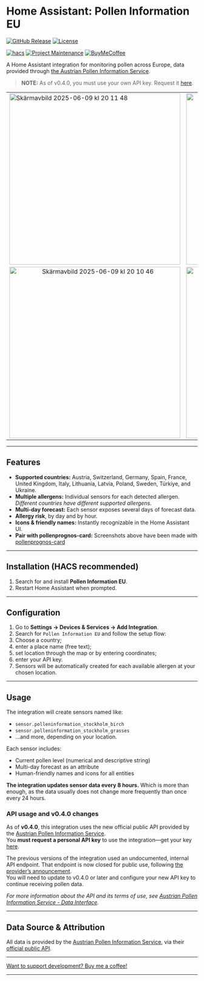 # Home Assistant: Pollen Information EU

[![GitHub Release][releases-shield]][releases]
[![License][license-shield]](LICENSE)

[![hacs][hacsbadge]][hacs]
[![Project Maintenance][maintenance-shield]][user_profile]
[![BuyMeCoffee][buymecoffeebadge]][buymecoffee]

A Home Assistant integration for monitoring pollen across Europe, data provided through [the Austrian Pollen Information Service](https://www.polleninformation.eu).

> **NOTE:** As of v0.4.0, you must use your own API key. Request it [here](https://www.polleninformation.at/en/data-interface/request-an-api-key).

<table align="center">
  <tr>
    <td><img width="450" alt="Skärmavbild 2025-06-09 kl  20 11 48" src="https://github.com/user-attachments/assets/e3d0815b-ea1a-4366-a3b6-3098ee26ad06" />
</td>
    <td align="center" valign="middle">
      <img width="450" alt="Skärmavbild 2025-06-09 kl  20 24 24" src="https://github.com/user-attachments/assets/0d183dd9-42d1-4dbb-ae14-b8cd5d8a544c" />
    </td>
  </tr>
  <tr>
    <td align="center" valign="middle">
      <img width="450" alt="Skärmavbild 2025-06-09 kl  20 10 46" src="https://github.com/user-attachments/assets/9385ba7a-57d8-434a-89ce-9e03892afce3" />
    </td>
    <td align="center" valign="middle">
      <img width="450" alt="Skärmavbild 2025-06-09 kl  20 10 26" src="https://github.com/user-attachments/assets/3ecfcc60-4c91-4164-b175-e3ed151ee566" />
    </td>
  </tr>
</table>

---

## Features

- **Supported countries:** Austria, Switzerland, Germany, Spain, France, United Kingdom, Italy, Lithuania, Latvia, Poland, Sweden, Türkiye, and Ukraine.
- **Multiple allergens:** Individual sensors for each detected allergen. *Different countries have different supported allergens.*
- **Multi-day forecast:** Each sensor exposes several days of forecast data.
- **Allergy risk**, by day and by hour.
- **Icons & friendly names:** Instantly recognizable in the Home Assistant UI.
- **Pair with pollenprognos-card:** Screenshots above have been made with [pollenprognos-card](https://github.com/krissen/pollenprognos-card)

---

## Installation (HACS recommended)

1. Search for and install **Pollen Information EU**.
3. Restart Home Assistant when prompted.

---

## Configuration

1. Go to **Settings → Devices & Services → Add Integration**.
2. Search for `Pollen Information EU` and follow the setup flow:
3. Choose a country;
4. enter a place name (free text);
5. set location through the map or by entering coordinates;
6. enter your API key.
7. Sensors will be automatically created for each available allergen at your chosen location.

---

## Usage

The integration will create sensors named like:

- `sensor.polleninformation_stockholm_birch`
- `sensor.polleninformation_stockholm_grasses`
- ...and more, depending on your location.

Each sensor includes:

- Current pollen level (numerical and descriptive string)
- Multi-day forecast as an attribute
- Human-friendly names and icons for all entities

**The integration updates sensor data every 8 hours.** Which is more than enough, as the data usually does not change more frequently than once every 24 hours.

### API usage and v0.4.0 changes

As of **v0.4.0**, this integration uses the new official public API provided by the [Austrian Pollen Information Service](https://www.polleninformation.at/en/data-interface).  
You **must request a personal API key** to use the integration—get your key [here](https://www.polleninformation.at/en/data-interface/request-an-api-key).

The previous versions of the integration used an undocumented, internal API endpoint. That endpoint is now closed for public use, following [the provider’s announcement](https://www.polleninformation.at/en/data-interface).  
You will need to update to v0.4.0 or later and configure your new API key to continue receiving pollen data.

*For more information about the API and its terms of use, see [Austrian Pollen Information Service - Data Interface](https://www.polleninformation.at/en/data-interface).*

---

## Data Source & Attribution

All data is provided by the [Austrian Pollen Information Service](https://www.polleninformation.at/), via their [official public API](https://www.polleninformation.at/en/data-interface).  

---

[Want to support development? Buy me a coffee!](https://coff.ee/krissen)

---

[hacs]: https://hacs.xyz
[hacsbadge]: https://img.shields.io/badge/HACS-Official-orange.svg?style=for-the-badge
[license-shield]: https://img.shields.io/github/license/krissen/polleninformation.svg?style=for-the-badge
[maintenance-shield]: https://img.shields.io/badge/maintainer-%40krissen-blue.svg?style=for-the-badge
[releases-shield]: https://img.shields.io/github/release/krissen/polleninformation.svg?style=for-the-badge
[releases]: https://github.com/krissen/polleninformation/releases
[user_profile]: https://github.com/krissen
[buymecoffee]: https://coff.ee/krissen
[buymecoffeebadge]: https://img.shields.io/badge/buy%20me%20a%20coffee-donate-yellow.svg?style=for-the-badge
